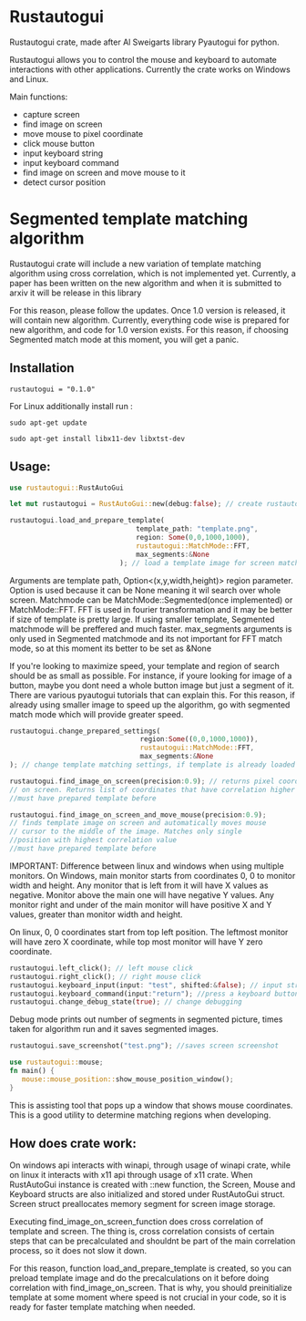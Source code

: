 # Rustautogui

Rustautogui crate, made after Al Sweigarts library Pyautogui for python. 

Rustautogui allows you to control the mouse and keyboard to automate interactions with other applications. 
Currently the crate works on Windows and Linux. 

Main functions:

- capture screen
- find image on screen
- move mouse to pixel coordinate
- click mouse button
- input keyboard string
- input keyboard command
- find image on screen and move mouse to it
- detect cursor position


# Segmented template matching algorithm

Rustautogui crate will include a new variation of template matching algorithm using cross correlation, which is not implemented yet. Currently, a paper has been written on the new algorithm and when it is submitted to arxiv it will be release in this library

For this reason, please follow the updates. Once 1.0 version is released, it will contain new algorithm. Currently, everything code wise is prepared for new algorithm, and code for 1.0 version exists. 
For this reason, if choosing Segmented match mode at this moment, you will get a panic. 

## Installation

`rustautogui = "0.1.0"`

For Linux additionally install run :

`sudo apt-get update`

`sudo apt-get install libx11-dev libxtst-dev`


## Usage:

```rust
use rustautogui::RustAutoGui

let mut rustautogui = RustAutoGui::new(debug:false); // create rustautogui instance

rustautogui.load_and_prepare_template(
                               template_path: "template.png",
                               region: Some(0,0,1000,1000),
                               rustautogui::MatchMode::FFT,
                               max_segments:&None
                           ); // load a template image for screen matching
```
Arguments are template path, Option<(x,y,width,height)> region parameter. Option is used because it can be None meaning it wil search over whole screen. Matchmode can be MatchMode::Segmented(once implemented) or MatchMode::FFT.
FFT is used in fourier transformation and it may be better if size of template is pretty large. If using smaller template, Segmented matchmode will be preffered and much faster. 
max_segments arguments is only used in Segmented matchmode and its not important for FFT match mode, so at this moment its better to be set as &None

If you're looking to maximize speed, your template and region of search should be as small as possible. For instance, if youre looking for image of a button, maybe you dont need a whole button image but just a segment of it. There are various pyautogui tutorials that can explain this. 
For this reason, if already using smaller image to speed up the algorithm, go with segmented match mode which will provide greater speed. 

```rust
rustautogui.change_prepared_settings(
                                region:Some((0,0,1000,1000)),
                                rustautogui::MatchMode::FFT,
                                max_segments:&None
); // change template matching settings, if template is already loaded
```

```rust
rustautogui.find_image_on_screen(precision:0.9); // returns pixel coordinates for prepared template
// on screen. Returns list of coordinates that have correlation higher than inserted precision parameter
//must have prepared template before
```

```rust
rustautogui.find_image_on_screen_and_move_mouse(precision:0.9);
// finds template image on screen and automatically moves mouse
// cursor to the middle of the image. Matches only single
//position with highest correlation value
//must have prepared template before
```
IMPORTANT: Difference between linux and windows when using multiple monitors. On Windows, main monitor starts from coordinates 0, 0 to monitor width and height. Any monitor that is left from it will have X values as negative. Monitor above the main one will have negative Y values. Any monitor right and under of the main monitor will have positive X and Y values, greater than monitor width and height.

On linux, 0, 0 coordinates start from top left position. The leftmost monitor will have zero X coordinate, while top most monitor will have Y zero coordinate. 
```rust
rustautogui.left_click(); // left mouse click
rustautogui.right_click(); // right mouse click
rustautogui.keyboard_input(input: "test", shifted:&false); // input string, or better say, do the sequence of key presses
rustautogui.keyboard_command(input:"return"); //press a keyboard button 
rustautogui.change_debug_state(true); // change debugging
```
Debug mode prints out number of segments in segmented picture, times taken for algorithm run and it saves segmented images.

```rust
rustautogui.save_screenshot("test.png"); //saves screen screenshot
```

```rust
use rustautogui::mouse;
fn main() {
   mouse::mouse_position::show_mouse_position_window();
}
```
This is assisting tool that pops up a window that shows mouse coordinates. This is a good utility to determine matching regions when developing. 

## How does crate work:

On windows api interacts with winapi, through usage of winapi crate, while on linux it interacts with x11 api through usage of x11 crate.
When RustAutoGui instance is created with ::new function, the Screen, Mouse and Keyboard structs are also initialized and stored under RustAutoGui struct.
Screen struct preallocates memory segment for screen image storage. 

Executing find_image_on_screen_function does cross correlation of template and screen. The thing is, cross correlation consists of certain steps that can be precalculated and shouldnt be part of the main correlation process, so it does not slow it down.

For this reason, function load_and_prepare_template is created, so you can preload template image and do the precalculations on it before doing correlation with find_image_on_screen.
That is why, you should preinitialize template at some moment where speed is not crucial in your code, so it is ready for faster template matching when needed. 




